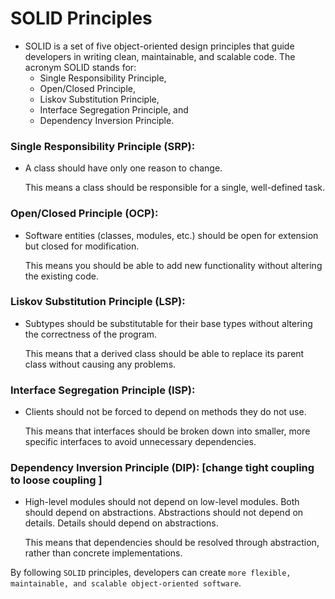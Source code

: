 # SOLID Principles

* SOLID is a set of five object-oriented design principles that guide developers
  in writing clean, maintainable, and scalable code. The acronym SOLID stands for:
  * Single Responsibility Principle,
  * Open/Closed Principle,
  * Liskov Substitution Principle,
  * Interface Segregation Principle, and
  * Dependency Inversion Principle.
###	Single Responsibility Principle (SRP):
* A class should have only one reason to change.

  This means a class should be responsible for a single, well-defined task. 

###	Open/Closed Principle (OCP):
* Software entities (classes, modules, etc.) should be open for extension but closed for modification.

  This means you should be able to add new functionality without altering the existing code. 

###	Liskov Substitution Principle (LSP):
* Subtypes should be substitutable for their base types without altering the correctness of the program.
 
  This means that a derived class should be able to replace its parent class without causing any problems. 

###	Interface Segregation Principle (ISP):
* Clients should not be forced to depend on methods they do not use.

  This means that interfaces should be broken down into smaller, more specific interfaces 
 to avoid unnecessary dependencies. 

###	Dependency Inversion Principle (DIP): [change tight coupling to loose coupling ]
* High-level modules should not depend on low-level modules. Both should depend on abstractions. Abstractions should not depend on details. Details should depend on abstractions.

  This means that dependencies should be resolved through abstraction, rather than concrete implementations. 

By following `SOLID` principles, developers can create `more flexible, maintainable, and scalable object-oriented software`. 

